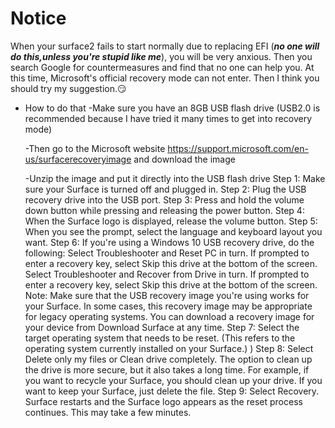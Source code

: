 # Notice
When your surface2 fails to start normally due to replacing EFI (***no one will do this,unless you're stupid like me***), you will be very anxious. Then you search
Google for countermeasures and find that no one can help you. At this time, Microsoft's official recovery mode can not enter. Then I think you should try my suggestion.😏


* How to do that
    -Make sure you have an 8GB USB flash drive (USB2.0 is recommended because I have tried it many times to get into recovery mode)

    -Then go to the Microsoft website <https://support.microsoft.com/en-us/surfacerecoveryimage> and download the image

    -Unzip the image and put it directly into the USB flash drive
Step 1:	Make sure your Surface is turned off and plugged in.
Step 2:	Plug the USB recovery drive into the USB port.
Step 3:	Press and hold the volume down button while pressing and releasing the power button.
Step 4:	When the Surface logo is displayed, release the volume button.
Step 5:	When you see the prompt, select the language and keyboard layout you want.
Step 6:	If you're using a Windows 10 USB recovery drive, do the following:
Select Troubleshooter and Reset PC in turn.
If prompted to enter a recovery key, select Skip this drive at the bottom of the screen.
Select Troubleshooter and Recover from Drive in turn.
If prompted to enter a recovery key, select Skip this drive at the bottom of the screen.
 	Note: Make sure that the USB recovery image you're using works for your Surface. In some cases, this recovery image may be appropriate for legacy operating systems. You can download a recovery image for your device from Download Surface at any time.
Step 7:	Select the target operating system that needs to be reset. (This refers to the operating system currently installed on your Surface.) )
Step 8:	Select Delete only my files or Clean drive completely. The option to clean up the drive is more secure, but it also takes a long time. For example, if you want to recycle your Surface, you should clean up your drive. If you want to keep your Surface, just delete the file.
Step 9:	Select Recovery. Surface restarts and the Surface logo appears as the reset process continues. This may take a few minutes.

